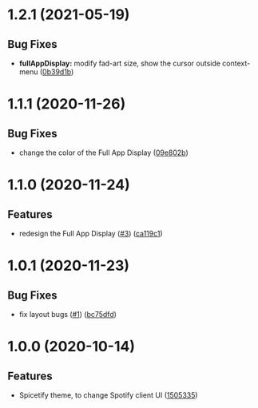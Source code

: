 # 1.2.1 (2021-05-19)

## Bug Fixes
* **fullAppDisplay:** modify fad-art size, show the cursor outside context-menu ([0b39d1b](https://github.com/grasonchan/spotify-spice/commit/0b39d1b9b613ef3f152e47f1043cbda52b2cc98e))


# 1.1.1 (2020-11-26)

## Bug Fixes
* change the color of the Full App Display ([09e802b](https://github.com/grasonchan/spotify-spice/commit/09e802bf7ec6e1d3f0050ac97eed06dc992fd226))


# 1.1.0 (2020-11-24)

## Features
* redesign the Full App Display ([#3](https://github.com/grasonchan/spotify-spice/pull/3)) ([ca119c1](https://github.com/grasonchan/spotify-spice/commit/ca119c11f65c8395c8dd654018252c4140bb6f1b))


# 1.0.1 (2020-11-23)

## Bug Fixes
* fix layout bugs ([#1](https://github.com/grasonchan/spotify-spice/pull/1)) ([bc75dfd](https://github.com/grasonchan/spotify-spice/commit/bc75dfdd06ccff97c0596a99a400bf7c59475bfe))


# 1.0.0 (2020-10-14)

## Features
* Spicetify theme, to change Spotify client UI ([1505335](https://github.com/grasonchan/spotify-spice/commit/15053350d73d0a6b2b4fdfa60f1f8c230ca0d952))